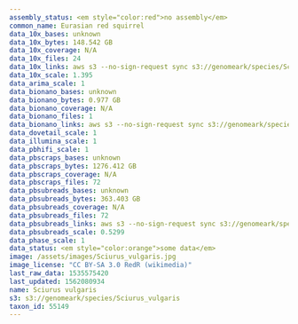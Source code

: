 ```yaml
---
assembly_status: <em style="color:red">no assembly</em>
common_name: Eurasian red squirrel
data_10x_bases: unknown
data_10x_bytes: 148.542 GB
data_10x_coverage: N/A
data_10x_files: 24
data_10x_links: aws s3 --no-sign-request sync s3://genomeark/species/Sciurus_vulgaris/mSciVul1/genomic_data/10x/ .<br>
data_10x_scale: 1.395
data_arima_scale: 1
data_bionano_bases: unknown
data_bionano_bytes: 0.977 GB
data_bionano_coverage: N/A
data_bionano_files: 1
data_bionano_links: aws s3 --no-sign-request sync s3://genomeark/species/Sciurus_vulgaris/mSciVul1/genomic_data/bionano/ .<br>
data_dovetail_scale: 1
data_illumina_scale: 1
data_pbhifi_scale: 1
data_pbscraps_bases: unknown
data_pbscraps_bytes: 1276.412 GB
data_pbscraps_coverage: N/A
data_pbscraps_files: 72
data_pbsubreads_bases: unknown
data_pbsubreads_bytes: 363.403 GB
data_pbsubreads_coverage: N/A
data_pbsubreads_files: 72
data_pbsubreads_links: aws s3 --no-sign-request sync s3://genomeark/species/Sciurus_vulgaris/mSciVul1/genomic_data/pacbio/ . --exclude "*scraps.bam* --exclude "*ccs.bam*"<br>
data_pbsubreads_scale: 0.5299
data_phase_scale: 1
data_status: <em style="color:orange">some data</em>
image: /assets/images/Sciurus_vulgaris.jpg
image_license: "CC BY-SA 3.0 RedR (wikimedia)"
last_raw_data: 1535575420
last_updated: 1562080934
name: Sciurus vulgaris
s3: s3://genomeark/species/Sciurus_vulgaris
taxon_id: 55149
---
```

